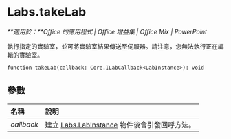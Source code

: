 
# Labs.takeLab

 _**適用於︰**Office 的應用程式 | Office 增益集 | Office Mix | PowerPoint_

執行指定的實驗室，並可將實驗室結果傳送至伺服器。請注意，您無法執行正在編輯的實驗室。

```
function takeLab(callback: Core.ILabCallback<LabInstance>): void
```


## 參數


|**名稱**|**說明**|
|:-----|:-----|
| _callback_|建立 [Labs.LabInstance](../../reference/office-mix/labs.labinstance.md) 物件後會引發回呼方法。|
